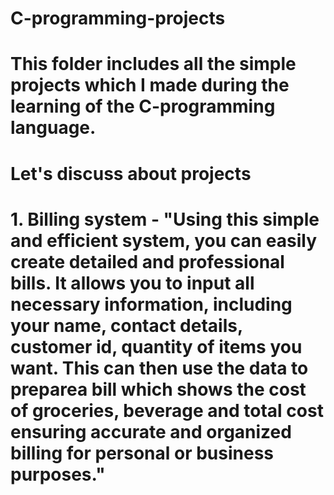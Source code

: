 # C-programming-projects

# This folder includes all the simple projects which I made during the learning of the C-programming language.

# Let's discuss about projects 

# 1. Billing system - "Using this simple and efficient system, you can easily create detailed and professional bills. It allows you to input all necessary information, including your name, contact details, customer id, quantity of items you want. This can then use the data to preparea bill which shows the cost of groceries, beverage and total cost ensuring accurate and organized billing for personal or business purposes."
